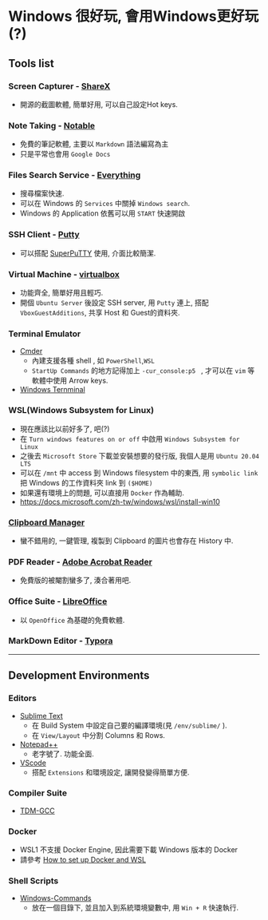 # Windows 很好玩, 會用Windows更好玩(?)

## Tools list
### Screen Capturer - [ShareX](https://getsharex.com/)
- 開源的截圖軟體, 簡單好用, 可以自己設定Hot keys.

### Note Taking - [Notable](https://notable.app/)
- 免費的筆記軟體, 主要以 `Markdown` 語法編寫為主
- 只是平常也會用 `Google Docs` 

### Files Search Service - [Everything](https://www.voidtools.com/)
- 搜尋檔案快速.
- 可以在 Windows 的 `Services` 中關掉 `Windows search`.
- Windows 的 Application 依舊可以用 `START` 快速開啟

### SSH Client - [Putty](https://www.putty.org/)
- 可以搭配 [SuperPuTTY](https://github.com/jimradford/superputty) 使用, 介面比較簡潔.

### Virtual Machine - [virtualbox](https://www.virtualbox.org/)
- 功能齊全, 簡單好用且輕巧.
- 開個 `Ubuntu Server` 後設定 SSH server, 用 `Putty` 連上, 搭配 `VboxGuestAdditions`, 共享 Host 和 Guest的資料夾.

### Terminal Emulator 
- [Cmder](https://cmder.net/)
  - 內建支援各種 shell , 如 `PowerShell`,`WSL`
  - `StartUp Commands` 的地方記得加上 `-cur_console:p5 ` , 才可以在 `vim` 等軟體中使用 Arrow keys.
- [Windows Ternminal](https://docs.microsoft.com/zh-tw/windows/terminal)

### WSL(Windows Subsystem for Linux)
- 現在應該比以前好多了, 吧(?)
- 在 `Turn windows features on or off` 中啟用 `Windows Subsystem for Linux` 
- 之後去 `Microsoft Store` 下載並安裝想要的發行版, 我個人是用 `Ubuntu 20.04 LTS`
- 可以在 `/mnt` 中 access 到 Windows filesystem 中的東西, 用 `symbolic link` 把 Windows 的工作資料夾 link 到 `($HOME)`
- 如果還有環境上的問題, 可以直接用 `Docker` 作為輔助.
- https://docs.microsoft.com/zh-tw/windows/wsl/install-win10

### [Clipboard Manager](https://support.microsoft.com/en-us/windows/clipboard-in-windows-10-c436501e-985d-1c8d-97ea-fe46ddf338c6)
- 蠻不錯用的, 一鍵管理, 複製到 Clipboard 的圖片也會存在 History 中.

### PDF Reader - [Adobe Acrobat Reader](https://www.adobe.com/acrobat/pdf-reader.html)
- 免費版的被閹割蠻多了, 湊合著用吧.

### Office Suite - [LibreOffice](https://www.libreoffice.org/)
- 以 `OpenOffice` 為基礎的免費軟體.

### MarkDown Editor - [Typora](https://typora.io/)
---

## Development Environments
### Editors
- [Sublime Text](https://www.sublimetext.com/)
  - 在 Build System 中設定自己要的編譯環境(見 `/env/sublime/` ).
  - 在 `View/Layout` 中分割 Columns 和 Rows.
- [Notepad++](https://notepad-plus-plus.org/)
  - 老字號了. 功能全面.
- [VScode](https://code.visualstudio.com/)
  - 搭配 `Extensions` 和環境設定, 讓開發變得簡單方便.

### Compiler Suite
- [TDM-GCC](https://jmeubank.github.io/tdm-gcc/)

### Docker
- WSL1 不支援 Docker Engine, 因此需要下載 Windows 版本的 Docker
- 請參考 [How to set up Docker and WSL](https://www.freecodecamp.org/news/how-to-set-up-docker-and-windows-subsystem-for-linux-a-love-story-35c856968991/)

### Shell Scripts
- [Windows-Commands](https://docs.microsoft.com/en-us/windows-server/administration/windows-commands/windows-commands)
  - 放在一個目錄下, 並且加入到系統環境變數中, 用 `Win + R` 快速執行.
